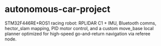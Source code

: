 # autonomous-car-project
STM32F446RE+ROS1 racing robot: RPLIDAR C1 + IMU, Bluetooth comms, hector_slam mapping, PID motor control, and a custom move_base local planner optimized for high-speed go-and-return navigation via referee node.
